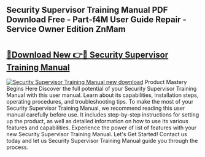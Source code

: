 ## Security Supervisor Training Manual PDF Download Free - Part-f4M User Guide Repair - Service Owner Edition ZnMam

# <h2><a href="http://cf11569.oget.top/?id=Security+Supervisor+Training+Manual">🔗Download New 👉🔴 Security Supervisor Training Manual</a></h2>

[![Security Supervisor Training Manual new download](https://i.imgur.com/5g1atiW.png)](http://cf11569.oget.top/?id=Security+Supervisor+Training+Manual)
Product Mastery Begins Here Discover the full potential of your Security Supervisor Training Manual with this user manual. Learn about its capabilities, installation steps, operating procedures, and troubleshooting tips. To make the most of your Security Supervisor Training Manual, we recommend reading this user manual carefully before use. It includes step-by-step instructions for setting up the product, as well as detailed information on how to use its various features and capabilities. Experience the power of list of features with your new Security Supervisor Training Manual. Let's Get Started! Contact us today and let us Security Supervisor Training Manual guide you through the process.
